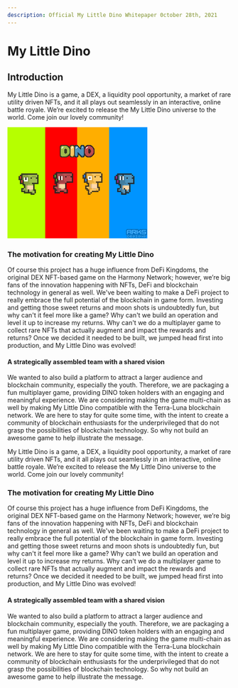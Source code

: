 ```yaml
---
description: Official My Little Dino Whitepaper 0ctober 28th, 2021
---
```


# My Little Dino

## Introduction



My Little Dino is a game, a DEX, a liquidity pool opportunity, a market of rare utility driven NFTs, and it all plays out seamlessly in an interactive, online battle royale. We’re excited to release the My Little Dino universe to the world. Come join our lovely community!&#x20;

![](.gitbook/assets/dinoCharacters-display.gif)

### The motivation for creating My Little Dino

Of course this project has a huge influence from DeFi Kingdoms, the original DEX NFT-based game on the Harmony Network; however, we’re big fans of the innovation happening with NFTs, DeFi and blockchain technology in general as well. We've been waiting to make a DeFi project to really embrace the full potential of the blockchain in game form. Investing and getting those sweet returns and moon shots is undoubtedly fun, but why can't it feel more like a game? Why can't we build an operation and level it up to increase my returns. Why can't we do a multiplayer game to collect rare NFTs that actually augment and impact the rewards and returns? Once we decided it needed to be built, we jumped head first into production, and My Little Dino was evolved!

#### A strategically assembled team with a shared vision

We wanted to also build a platform to attract a larger audience and blockchain community, especially the youth. Therefore, we are packaging a fun multiplayer game, providing DINO token holders with an engaging and meaningful experience. We are considering making the game multi-chain as well by making My Little Dino compatible with the Terra-Luna blockchain network. We are here to stay for quite some time, with the intent to create a community of blockchain enthusiasts for the underprivileged that do not grasp the possibilities of blockchain technology. So why not build an awesome game to help illustrate the message.

My Little Dino is a game, a DEX, a liquidity pool opportunity, a market of rare utility driven NFTs, and it all plays out seamlessly in an interactive, online battle royale. We’re excited to release the My Little Dino universe to the world. Come join our lovely community!&#x20;

### The motivation for creating My Little Dino

Of course this project has a huge influence from DeFi Kingdoms, the original DEX NFT-based game on the Harmony Network; however, we’re big fans of the innovation happening with NFTs, DeFi and blockchain technology in general as well. We've been waiting to make a DeFi project to really embrace the full potential of the blockchain in game form. Investing and getting those sweet returns and moon shots is undoubtedly fun, but why can't it feel more like a game? Why can't we build an operation and level it up to increase my returns. Why can't we do a multiplayer game to collect rare NFTs that actually augment and impact the rewards and returns? Once we decided it needed to be built, we jumped head first into production, and My Little Dino was evolved!

#### A strategically assembled team with a shared vision

We wanted to also build a platform to attract a larger audience and blockchain community, especially the youth. Therefore, we are packaging a fun multiplayer game, providing DINO token holders with an engaging and meaningful experience. We are considering making the game multi-chain as well by making My Little Dino compatible with the Terra-Luna blockchain network. We are here to stay for quite some time, with the intent to create a community of blockchain enthusiasts for the underprivileged that do not grasp the possibilities of blockchain technology. So why not build an awesome game to help illustrate the message.
